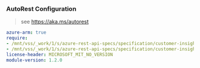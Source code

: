### AutoRest Configuration

> see https://aka.ms/autorest

``` yaml
azure-arm: true
require:
- /mnt/vss/_work/1/s/azure-rest-api-specs/specification/customer-insights/resource-manager/readme.md
- /mnt/vss/_work/1/s/azure-rest-api-specs/specification/customer-insights/resource-manager/readme.go.md
license-header: MICROSOFT_MIT_NO_VERSION
module-version: 1.2.0

```